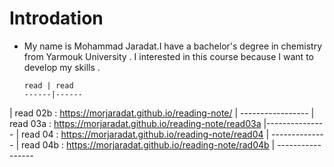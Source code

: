# Introdation
- My name is Mohammad Jaradat.I have a bachelor's degree in chemistry from Yarmouk University . I interested in this course because I want to develop my skills . 


      read | read 
      ------|------
| read 02b :  https://morjaradat.github.io/reading-note/ |  -----------------
| read 03a : https://morjaradat.github.io/reading-note/read03a  |---------------
| read 04  : https://morjaradat.github.io/reading-note/read04 | --------------
| read 04b : https://morjaradat.github.io/reading-note/rad04b | -----------------
